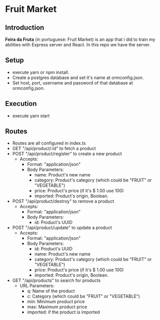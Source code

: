 # Fruit Market

## Introduction

**Feira da Fruta** (in portuguese: Fruit Market) is an app that i did to train my abilities with Express server and React. In this repo we have the server.

## Setup
 - execute yarn or npm install.
 - Create a postgres database and set it's name at ormconfig.json.
 - Set host, port, username and password of that database at ormconfig.json.

## Execution
- execute yarn start

## Routes
 - Routes are all configured in index.ts
  - GET "/api/product/:id" to fetch a product
  - POST "/api/product/register" to create a new product
    - Accepts:
        - Format: "application/json"
        - Body Parameters:
          - name: Product's new name
          - category: Product's category (which could be "FRUIT" or "VEGETABLE")
          - price: Product's price (if it's $ 1.00 use 100)
          - imported: Product's origin, Boolean.
  - POST "/api/product/destroy" to remove a product
    - Accepts:
        - Format: "application/json"
        - Body Parameters:
            - id: Product's UUID
  - POST "/api/product/update" to update a product
    - Accepts:
        - Format: "application/json"
        - Body Parameters:
            - id: Product's UUID
            - name: Product's new name
            - category: Product's category (which could be "FRUIT" or "VEGETABLE")
            - price: Product's price (if it's $ 1.00 use 100)
            - imported: Product's origin, Boolean.
  - GET "/api/products" to search for products
    - URL Parameters:
      - q: Name of the product
      - c: Category (which could be "FRUIT" or "VEGETABLE")
      - min: Minimum product price
      - max: Maximum product price
      - imported: if the product is imported
